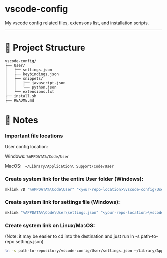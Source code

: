 # vscode-config

My vscode config related files, extensions list, and installation scripts.

---

# 📁 Project Structure

```
vscode-config/
├── User/
│   ├── settings.json
│   ├── keybindings.json
│   ├── snippets/
│   │   ├── javascript.json
│   │   └── python.json
│   └── extensions.txt
├── install.sh
├── README.md
```

# 📄 Notes

### Important file locations

User config location:

Windows: `%APPDATA%/Code/User`

MacOS: ` ~/Library/Application\ Support/Code/User`

### Create system link for the entire User folder (Windows):
```bash
mklink /D "%APPDATA%\Code\User" "<your-repo-location>\vscode-config\User"
```
### Create system link for settings file (Windows):
```bash
mklink "%APPDATA%\Code\User\settings.json" "<your-repo-location>\vscode-config\User\settings.json"
```

### Create system link on Linux/MacOS:
(Note: it may be easier to cd into the destination and just run ln -s path-to-repo settings.json)
```bash
ln -s path-to-repository/vscode-config/User/settings.json ~/Library/Application\ Support/Code/User/settings.json
```
